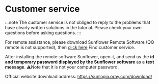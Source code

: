 # Customer service

:::note
The customer service is not obliged to reply to the problems that have clearly written solutions in the tutorial. Please check your own questions before asking questions.
:::


For remote assistance, please download Sunflower Remote Software (QQ remote is not supported), then [click here](https://go.crisp.chat/chat/embed/?website_id=9bf1c6d9-b23b-4b0c-95aa-fbeac29d2be6 ) Find customer service.

After installing the remote software Sunflower, open it, and send us the **id and temporary password displayed by the Sunflower software** as a **text message**. ⚠️Note that it is not your computer password. 

Official website download address: https://sunlogin.oray.com/download/